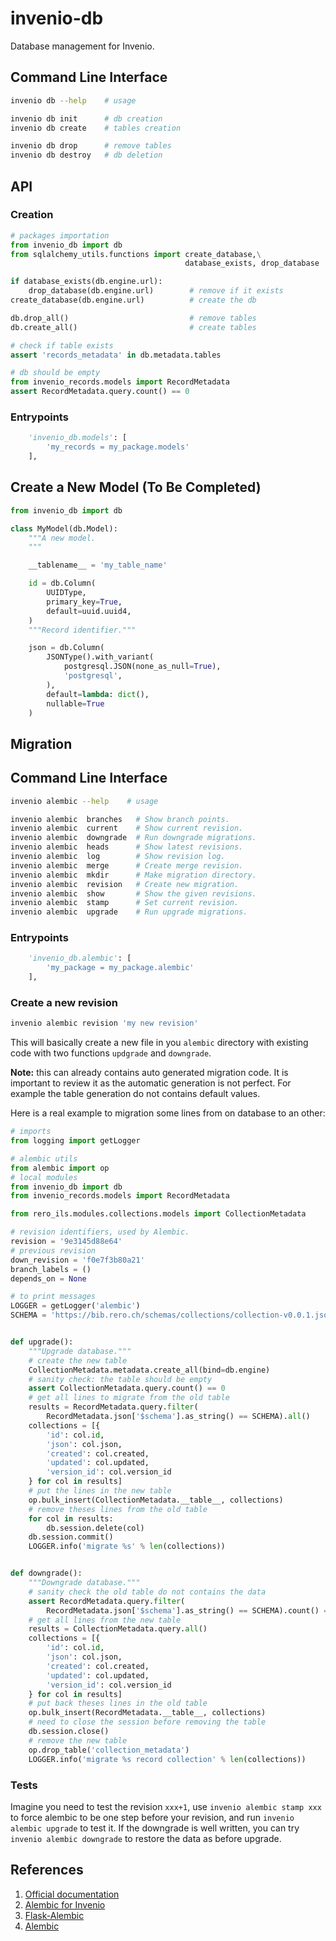 # invenio-db

Database management for Invenio.

## Command Line Interface

```bash
invenio db --help    # usage

invenio db init      # db creation
invenio db create    # tables creation

invenio db drop      # remove tables
invenio db destroy   # db deletion

```

## API

### Creation

```python
# packages importation
from invenio_db import db
from sqlalchemy_utils.functions import create_database,\
                                       database_exists, drop_database

if database_exists(db.engine.url):
    drop_database(db.engine.url)        # remove if it exists
create_database(db.engine.url)          # create the db

db.drop_all()                           # remove tables
db.create_all()                         # create tables

# check if table exists
assert 'records_metadata' in db.metadata.tables

# db should be empty
from invenio_records.models import RecordMetadata
assert RecordMetadata.query.count() == 0
```

### Entrypoints
```python
    'invenio_db.models': [
        'my_records = my_package.models'
    ],
```

## Create a New Model (To Be Completed)

```python
from invenio_db import db

class MyModel(db.Model):
    """A new model.
    """

    __tablename__ = 'my_table_name'

    id = db.Column(
        UUIDType,
        primary_key=True,
        default=uuid.uuid4,
    )
    """Record identifier."""

    json = db.Column(
        JSONType().with_variant(
            postgresql.JSON(none_as_null=True),
            'postgresql',
        ),
        default=lambda: dict(),
        nullable=True
    )

```


## Migration

## Command Line Interface

```bash
invenio alembic --help    # usage

invenio alembic  branches   # Show branch points.
invenio alembic  current    # Show current revision.
invenio alembic  downgrade  # Run downgrade migrations.
invenio alembic  heads      # Show latest revisions.
invenio alembic  log        # Show revision log.
invenio alembic  merge      # Create merge revision.
invenio alembic  mkdir      # Make migration directory.
invenio alembic  revision   # Create new migration.
invenio alembic  show       # Show the given revisions.
invenio alembic  stamp      # Set current revision.
invenio alembic  upgrade    # Run upgrade migrations.
```

### Entrypoints
```python
    'invenio_db.alembic': [
        'my_package = my_package.alembic'
    ],
```

### Create a new revision

```bash
invenio alembic revision 'my new revision'
```

This will basically create a new file in you `alembic` directory with existing
code with two functions `updgrade` and `downgrade`.

__Note:__ this can already contains auto generated migration code. It is
important to review it as the automatic generation is not perfect. For example
the table generation do not contains default values.

Here is a real example to migration some lines from on database to an other:

```python
# imports
from logging import getLogger

# alembic utils
from alembic import op
# local modules
from invenio_db import db
from invenio_records.models import RecordMetadata

from rero_ils.modules.collections.models import CollectionMetadata

# revision identifiers, used by Alembic.
revision = '9e3145d88e64'
# previous revision
down_revision = 'f0e7f3b80a21'
branch_labels = ()
depends_on = None

# to print messages
LOGGER = getLogger('alembic')
SCHEMA = 'https://bib.rero.ch/schemas/collections/collection-v0.0.1.json'


def upgrade():
    """Upgrade database."""
    # create the new table
    CollectionMetadata.metadata.create_all(bind=db.engine)
    # sanity check: the table should be empty
    assert CollectionMetadata.query.count() == 0
    # get all lines to migrate from the old table
    results = RecordMetadata.query.filter(
        RecordMetadata.json['$schema'].as_string() == SCHEMA).all()
    collections = [{
        'id': col.id,
        'json': col.json,
        'created': col.created,
        'updated': col.updated,
        'version_id': col.version_id
    } for col in results]
    # put the lines in the new table
    op.bulk_insert(CollectionMetadata.__table__, collections)
    # remove theses lines from the old table
    for col in results:
        db.session.delete(col)
    db.session.commit()
    LOGGER.info('migrate %s' % len(collections))


def downgrade():
    """Downgrade database."""
    # sanity check the old table do not contains the data
    assert RecordMetadata.query.filter(
        RecordMetadata.json['$schema'].as_string() == SCHEMA).count() == 0
    # get all lines from the new table
    results = CollectionMetadata.query.all()
    collections = [{
        'id': col.id,
        'json': col.json,
        'created': col.created,
        'updated': col.updated,
        'version_id': col.version_id
    } for col in results]
    # put back theses lines in the old table
    op.bulk_insert(RecordMetadata.__table__, collections)
    # need to close the session before removing the table
    db.session.close()
    # remove the new table
    op.drop_table('collection_metadata')
    LOGGER.info('migrate %s record collection' % len(collections))
```

### Tests

Imagine you need to test the revision `xxx+1`, use `invenio alembic stamp xxx` to force alembic to be one step before your revision, and run `invenio alembic upgrade` to test it. If the downgrade is well written, you can try `invenio alembic downgrade` to restore the data as before upgrade.

## References

1. [Official documentation](https://invenio-db.readthedocs.io/)
2. [Alembic for Invenio](https://invenio-db.readthedocs.io/en/latest/alembic.html)
3. [Flask-Alembic](https://flask-alembic.readthedocs.io/en/latest/)
4. [Alembic](https://alembic.sqlalchemy.org/en/latest/)